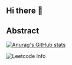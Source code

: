 ## Hi there 👋
## Abstract

[![Anurag's GitHub stats](https://github-readme-stats.vercel.app/api?username=Unexpectedlyc)](https://github.com/anuraghazra/github-readme-stats)

![Leetcode Info](https://stats.justsong.cn/api/leetcode?username=unexpectedly&cn=true&theme=dark)


<!--
**Unexpectedlyc/Unexpectedlyc** is a ✨ _special_ ✨ repository because its `README.md` (this file) appears on your GitHub profile.

Here are some ideas to get you started:

- 🔭 I’m currently working on ...
- 🌱 I’m currently learning ...
- 👯 I’m looking to collaborate on ...
- 🤔 I’m looking for help with ...
- 💬 Ask me about ...
- 📫 How to reach me: ...
- 😄 Pronouns: ...
- ⚡ Fun fact: ...
-->
